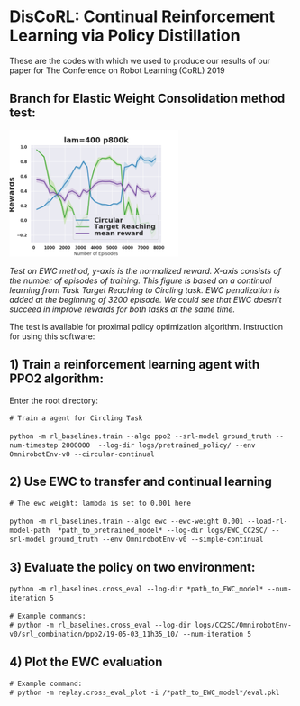 
# DisCoRL: Continual Reinforcement Learning via Policy Distillation

These are the codes with which we used to produce our results of our paper for The Conference on Robot Learning (CoRL) 2019


## Branch for Elastic Weight Consolidation method test:
<p>
<img src="imgs/ewc_lam=400_p800k.png " width="300" alt> 
</p>
<p>
<em>Test on EWC method, y-axis is the normalized reward. X-axis consists of the number of episodes of training. This figure is based on a continual learning from Task Target Reaching to Circling task.
EWC penalization is added at the beginning of 3200 episode. We could see that EWC doesn't succeed in improve rewards for both tasks at the same time.
</em>
</p>

The test is available for proximal policy optimization algorithm. Instruction for using this software:

## 1) Train a reinforcement learning agent with PPO2 algorithm:

Enter the root directory:

```
# Train a agent for Circling Task

python -m rl_baselines.train --algo ppo2 --srl-model ground_truth --num-timestep 2000000  --log-dir logs/pretrained_policy/ --env OmnirobotEnv-v0 --circular-continual
```

## 2) Use EWC to transfer and continual learning


```
# The ewc weight: lambda is set to 0.001 here

python -m rl_baselines.train --algo ewc --ewc-weight 0.001 --load-rl-model-path  *path_to_pretrained_model* --log-dir logs/EWC_CC2SC/ --srl-model ground_truth --env OmnirobotEnv-v0 --simple-continual

```


## 3) Evaluate the policy on two environment:

```
python -m rl_baselines.cross_eval --log-dir *path_to_EWC_model* --num-iteration 5

# Example commands:
# python -m rl_baselines.cross_eval --log-dir logs/CC2SC/OmnirobotEnv-v0/srl_combination/ppo2/19-05-03_11h35_10/ --num-iteration 5
```

## 4) Plot the EWC evaluation 

```
# Example command:
# python -m replay.cross_eval_plot -i /*path_to_EWC_model*/eval.pkl
```
